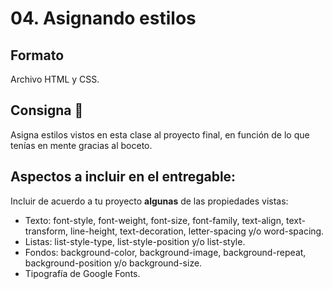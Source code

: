 # 04. Asignando estilos

## Formato
Archivo HTML y CSS.

## Consigna 📝
Asigna estilos vistos en esta clase al proyecto final, en función de lo que tenías en mente gracias al boceto.

## Aspectos a incluir en el entregable:
Incluir de acuerdo a tu proyecto **algunas** de las propiedades vistas:
- Texto: font-style, font-weight, font-size, font-family, text-align, text-transform, line-height, text-decoration, letter-spacing y/o word-spacing.
- Listas: list-style-type, list-style-position y/o list-style.
- Fondos: background-color, background-image, background-repeat, background-position y/o background-size.
- Tipografía de Google Fonts.
